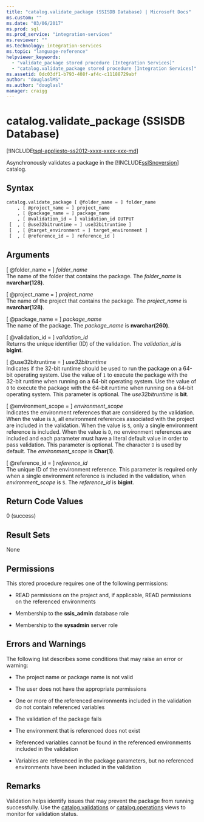 ```yaml
---
title: "catalog.validate_package (SSISDB Database) | Microsoft Docs"
ms.custom: ""
ms.date: "03/06/2017"
ms.prod: sql
ms.prod_service: "integration-services"
ms.reviewer: ""
ms.technology: integration-services
ms.topic: "language-reference"
helpviewer_keywords: 
  - "validate_package stored procedure [Integration Services]"
  - "catalog.validate_package stored procedure [Integration Services]"
ms.assetid: 0dc03df1-b793-408f-af4c-c11188729abf
author: "douglaslMS"
ms.author: "douglasl"
manager: craigg
---
```

# catalog.validate_package (SSISDB Database)
[!INCLUDE[tsql-appliesto-ss2012-xxxx-xxxx-xxx-md](../../includes/tsql-appliesto-ss2012-xxxx-xxxx-xxx-md.md)]

  Asynchronously validates a package in the [!INCLUDE[ssISnoversion](../../includes/ssisnoversion-md.md)] catalog.  
  
## Syntax  
  
```sql
catalog.validate_package [ @folder_name = ] folder_name  
    , [ @project_name = ] project_name  
    , [ @package_name = ] package_name  
    , [ @validation_id = ] validation_id OUTPUT  
 [  , [ @use32bitruntime = ] use32bitruntime ]  
 [  , [ @target_environment = ] target_environment ]  
 [  , [ @reference_id = ] reference_id ]  
```  
  
## Arguments  
 [ @folder_name = ] *folder_name*  
 The name of the folder that contains the package. The *folder_name* is **nvarchar(128)**.  
  
 [ @project_name = ] *project_name*  
 The name of the project that contains the package. The *project_name* is **nvarchar(128)**.  
  
 [ @package_name = ] *package_name*  
 The name of the package. The *package_name* is **nvarchar(260)**.  
  
 [ @validation_id = ] *validation_id*  
 Returns the unique identifier (ID) of the validation. The *validation_id* is **bigint**.  
  
 [ @use32bitruntime = ] *use32bitruntime*  
 Indicates if the 32-bit runtime should be used to run the package on a 64-bit operating system. Use the value of `1` to execute the package with the 32-bit runtime when running on a 64-bit operating system. Use the value of `0` to execute the package with the 64-bit runtime when running on a 64-bit operating system. This parameter is optional. The *use32bitruntime* is **bit**.  
  
 [ @environment_scope = ] *environment_scope*  
 Indicates the environment references that are considered by the validation. When the value is `A`, all environment references associated with the project are included in the validation. When the value is `S`, only a single environment reference is included. When the value is `D`, no environment references are included and each parameter must have a literal default value in order to pass validation. This parameter is optional. The character `D` is used by default. The *environment_scope* is **Char(1)**.  
  
 [ @reference_id = ] *reference_id*  
 The unique ID of the environment reference. This parameter is required only when a single environment reference is included in the validation, when *environment_scope* is `S`. The *reference_id* is **bigint**.  
  
## Return Code Values  
 0 (success)  
  
## Result Sets  
 None  
  
## Permissions  
 This stored procedure requires one of the following permissions:  
  
-   READ permissions on the project and, if applicable, READ permissions on the referenced environments  
  
-   Membership to the **ssis_admin** database role  
  
-   Membership to the **sysadmin** server role  
  
## Errors and Warnings  
 The following list describes some conditions that may raise an error or warning:  
  
-   The project name or package name is not valid  
  
-   The user does not have the appropriate permissions  
  
-   One or more of the referenced environments included in the validation do not contain referenced variables  
  
-   The validation of the package fails  
  
-   The environment that is referenced does not exist  
  
-   Referenced variables cannot be found in the referenced environments included in the validation  
  
-   Variables are referenced in the package parameters, but no referenced environments have been included in the validation  
  
## Remarks  
 Validation helps identify issues that may prevent the package from running successfully. Use the [catalog.validations](../../integration-services/system-views/catalog-validations-ssisdb-database.md) or [catalog.operations](../../integration-services/system-views/catalog-operations-ssisdb-database.md) views to monitor for validation status.  
  
  
